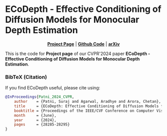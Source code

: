 # ECoDepth - Effective Conditioning of Diffusion Models for Monocular Depth Estimation
<div align="center">

[**Project Page**](https://ecodepth-iitd.github.io) | [**Github Code**](https://github.com/Aradhye2002/EcoDepth) | [**arXiv**](https://arxiv.org/abs)
</div>

This is the code for **Project page** of our CVPR'2024 paper **ECoDepth - Effective Conditioning of Diffusion Models for Monocular Depth Estimation**.

### BibTeX (Citation)
If you find ECoDepth useful, please cite using: 

``` bibtex
@InProceedings{Patni_2024_CVPR,
    author    = {Patni, Suraj and Agarwal, Aradhye and Arora, Chetan},
    title     = {ECoDepth: Effective Conditioning of Diffusion Models for Monocular Depth Estimation},
    booktitle = {Proceedings of the IEEE/CVF Conference on Computer Vision and Pattern Recognition (CVPR)},
    month     = {June},
    year      = {2024},
    pages     = {28285-28295}
}
```
